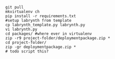     git pull
    mkvirtualenv ch
    pip install -r requirements.txt
    #setup labrynth from template
    cp labrynth_template.py labrynth.py
    vi labrynth.py
    cd packages/ #where ever in virtualenv
    zip -r9 project-folder/deploymentpackage.zip *
    cd project-folder/
    zip -gr deploymentpackage.zip *
    # todo script this?

